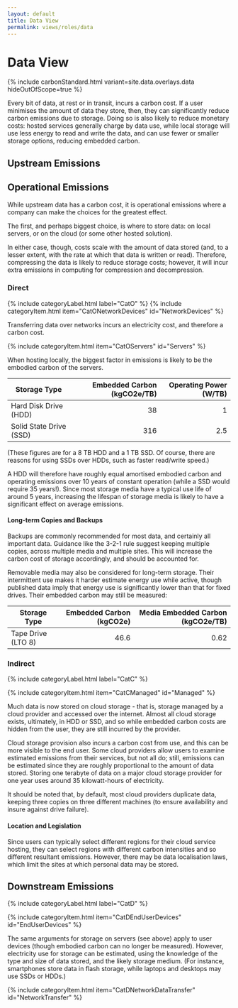 ```yaml
---
layout: default
title: Data View
permalink: views/roles/data
---
```


# Data View

{% include carbonStandard.html variant=site.data.overlays.data hideOutOfScope=true %}

Every bit of data, at rest or in transit, incurs a carbon cost.
If a user minimises the amount of data they store, then, they can significantly reduce carbon emissions due to storage. Doing so is also likely to reduce monetary costs: hosted services generally charge by data use, while local storage will use less energy to read and write the data, and can use fewer or smaller storage options, reducing embedded carbon.

## Upstream Emissions

## Operational Emissions

While upstream data has a carbon cost, it is operational emissions where a company can make the choices for the greatest effect.

The first, and perhaps biggest choice, is where to store data: on local servers, or on the cloud (or some other hosted solution).

In either case, though, costs scale with the amount of data stored (and, to a lesser extent, with the rate at which that data is written or read). Therefore, compressing the data is likely to reduce storage costs; however, it will incur extra emissions in computing for compression and decompression.

### Direct
{% include categoryLabel.html label="CatO" %}
{% include categoryItem.html item="CatONetworkDevices" id="NetworkDevices" %}

Transferring data over networks incurs an electricity cost, and therefore a carbon cost. 

{% include categoryItem.html item="CatOServers" id="Servers" %}

When hosting locally, the biggest factor in emissions is likely to be the embodied carbon of the servers.

| Storage Type            | Embedded Carbon (kgCO2e/TB) | Operating Power (W/TB) |
| ----------------------- | --------------------------: | ---------------------: |
| Hard Disk Drive (HDD)   | 38                          | 1                      |
| Solid State Drive (SSD) | 316                         | 2.5                    |

(These figures are for a 8 TB HDD and a 1 TB SSD. Of course, there are reasons for using SSDs over HDDs, such as faster read/write speed.)

A HDD will therefore have roughly equal amortised embodied carbon and operating emissions over 10 years of constant operation (while a SSD would require 35 years!). Since most storage media have a typical use life of around 5 years, increasing the lifespan of storage media is likely to have a significant effect on average emissions. 

#### Long-term Copies and Backups

Backups are commonly recommended for most data, and certainly all important data. Guidance like the 3-2-1 rule suggest keeping multiple copies, across multiple media and multiple sites. This will increase the carbon cost of storage accordingly, and should be accounted for.

Removable media may also be considered for long-term storage. Their intermittent use makes it harder estimate energy use while active, though published data imply that energy use is significantly lower than that for fixed drives. Their embedded carbon may still be measured:

| Storage Type       | Embedded Carbon (kgCO2e) | Media Embedded Carbon (kgCO2e/TB) |
| ------------------ | -----------------------: | --------------------------------: |
| Tape Drive (LTO 8) | 46.6                     | 0.62                              |

### Indirect

{% include categoryLabel.html label="CatC" %}

{% include categoryItem.html item="CatCManaged" id="Managed" %}

Much data is now stored on cloud storage - that is, storage managed by a cloud provider and accessed over the internet. Almost all cloud storage exists, ultimately, in HDD or SSD, and so while embedded carbon costs are hidden from the user, they are still incurred by the provider.

Cloud storage provision also incurs a carbon cost from use, and this can be more visible to the end user. Some cloud providers allow users to examine estimated emissions from their services, but not all do; still, emissions can be estimated since they are roughly proportional to the amount of data stored. Storing one terabyte of data on a major cloud storage provider for one year uses around 35 kilowatt-hours of electricity.

It should be noted that, by default, most cloud providers duplicate data, keeping three copies on three different machines (to ensure availability and insure against drive failure).

#### Location and Legislation

Since users can typically select different regions for their cloud service hosting, they can select regions with different carbon intensities and so different resultant emissions. However, there may be data localisation laws, which limit the sites at which personal data may be stored.

## Downstream Emissions

{% include categoryLabel.html label="CatD" %}

{% include categoryItem.html item="CatDEndUserDevices" id="EndUserDevices" %}

The same arguments for storage on servers (see above) apply to user devices (though embodied carbon can no longer be measured). However, electricity use for storage can be estimated, using the knowledge of the type and size of data stored, and the likely storage medium. (For instance, smartphones store data in flash storage, while laptops and desktops may use SSDs or HDDs.)

{% include categoryItem.html item="CatDNetworkDataTransfer" id="NetworkTransfer" %}

<!--What should we do about references? Footnotes, perhaps?-->
<!--Add links to glossary-->
